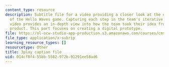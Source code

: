 ```yaml
---
content_type: resource
description: Subtitle file for a video providing a closer look at the development
  of the Hello Waves game. Capturing each step in the team's iterative process, the
  video provides an in-depth view into how the team took their idea from pitch to
  product. This part focuses on creating a digital prototype.
file: https://ol-ocw-studio-app-production.s3.amazonaws.com/courses/cms-611j-creating-video-games-fall-2014/014cf8f455bb5582972b91291ee58ad6_lxpXowuUdKw.vtt
file_type: application/x-subrip
learning_resource_types: []
resourcetype: Other
title: 3play caption file
uid: 014cf8f4-55bb-5582-972b-91291ee58ad6
---
```

